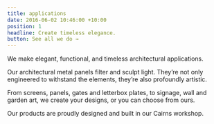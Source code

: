 ```yaml
---
title: applications
date: 2016-06-02 10:46:00 +10:00
position: 1
headline: Create timeless elegance.
button: See all we do →
---
```


We make elegant, functional, and timeless architectural applications.

Our architectural metal panels filter and sculpt light. They’re not only engineered to withstand the elements, they’re also profoundly artistic.


From screens, panels, gates and letterbox plates, to signage, wall and garden art, we create your designs, or you can choose from ours.

Our products are proudly designed and built in our Cairns workshop. 